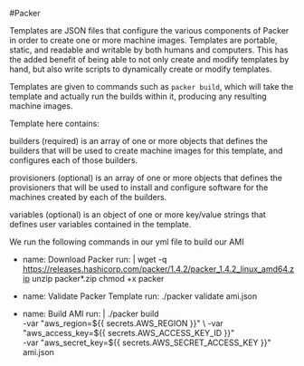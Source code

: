 #Packer


Templates are JSON files that configure the various components of Packer in order to create one or more machine images. Templates are portable, static, and readable and writable by both humans and computers. This has the added benefit of being able to not only create and modify templates by hand, but also write scripts to dynamically create or modify templates.

Templates are given to commands such as `packer build`, which will take the template and actually run the builds within it, producing any resulting machine images.

Template here contains:

builders (required) is an array of one or more objects that defines the builders that will be used to create machine images for this template, and configures each of those builders. 

provisioners (optional) is an array of one or more objects that defines the provisioners that will be used to install and configure software for the machines created by each of the builders. 

variables (optional) is an object of one or more key/value strings that defines user variables contained in the template. 

We run the following commands in our yml file to build our AMI

- name: Download Packer
        run: |
          wget -q https://releases.hashicorp.com/packer/1.4.2/packer_1.4.2_linux_amd64.zip
          unzip packer*.zip
          chmod +x packer

- name: Validate Packer Template
        run: ./packer validate ami.json

- name: Build AMI
        run: |
          ./packer build \
          -var "aws_region=${{ secrets.AWS_REGION }}" \
          -var "aws_access_key=${{ secrets.AWS_ACCESS_KEY_ID }}" \
          -var "aws_secret_key=${{ secrets.AWS_SECRET_ACCESS_KEY }}" \
          ami.json
